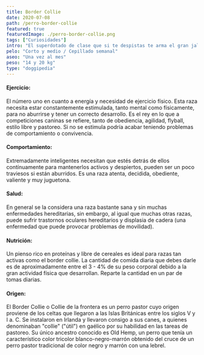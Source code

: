 ```yaml
---
title: Border Collie
date: 2020-07-08
path: /perro-border-collie
featured: true
featuredImage: ./perro-border-collie.png
tags: ["Curiosidades"]
intro: "El superdotado de clase que si te despistas te arma el gran jaleo." 
pelo: "Corto y medio / Cepillado semanal"
aseo: "Una vez al mes"
peso: "14 y 20 kg"
type: "doggipedia"
---
```


#### Ejercicio:
El número uno en cuanto a energía y necesidad de ejercicio físico. Esta raza necesita estar constantemente estimulada, tanto mental como físicamente, para no aburrirse y tener un correcto desarrollo. Es el rey en lo que a competiciones caninas se refiere, tanto de obediencia, agilidad, flyball, estilo libre y pastoreo. Si no se estimula podría acabar teniendo problemas de comportamiento o convivencia.

#### Comportamiento:
Extremadamente inteligentes necesitan que estés detrás de ellos contínuamente para mantenerlos activos y despiertos, pueden ser un poco traviesos si están aburridos. Es una raza atenta, decidida, obediente, valiente y muy juguetona.

#### Salud:
En general se la considera una raza bastante sana y sin muchas enfermedades hereditarias, sin embargo, al igual que muchas otras razas, puede sufrir trastornos oculares hereditarios y displasia de cadera (una enfermedad que puede provocar problemas de movilidad). 

#### Nutrición:
Un pienso rico en proteínas y libre de cereales es ideal para razas tan activas como el border collie. La cantidad de comida diaria que debes darle es de aproximadamente entre el 3 - 4% de su peso corporal debido a la gran actividad física que desarrollan. Reparte la cantidad en un par de tomas diarias.

#### Origen:
El Border Collie o Collie de la frontera es un perro pastor cuyo origen proviene de los celtas que llegaron a las Islas Británicas entre los siglos V y I a. C. Se instalaron en Irlanda y llevaron consigo a sus canes, a quienes denominaban "collie" ("útil") en gaélico por su habilidad en las tareas de pastoreo. Su único ancestro conocido es Old Hemp, un perro que tenía un característico color tricolor blanco-negro-marrón obtenido del cruce de un perro pastor tradicional de color negro y marrón con una lebrel.


